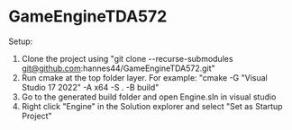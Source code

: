 # GameEngineTDA572

Setup:
1. Clone the project using "git clone --recurse-submodules git@github.com:hannes44/GameEngineTDA572.git"
2. Run cmake at the top folder layer. For example: "cmake -G "Visual Studio 17 2022" -A x64 -S . -B build"
3. Go to the generated build folder and open Engine.sln in visual studio
4. Right click "Engine" in the Solution explorer and select "Set as Startup Project"
